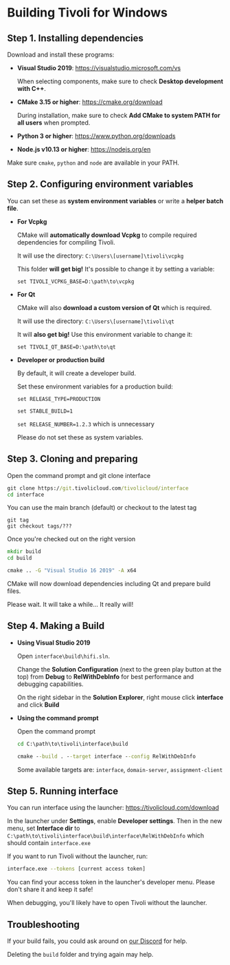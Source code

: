 # Building Tivoli for Windows

## Step 1. Installing dependencies

Download and install these programs:

-   **Visual Studio 2019**: https://visualstudio.microsoft.com/vs

    When selecting components, make sure to check **Desktop development with C++**.

-   **CMake 3.15 or higher**: https://cmake.org/download

    During installation, make sure to check **Add CMake to system PATH for all users** when prompted.

-   **Python 3 or higher**: https://www.python.org/downloads

-   **Node.js v10.13 or higher**: https://nodejs.org/en

Make sure `cmake`, `python` and `node` are available in your PATH.

## Step 2. Configuring environment variables

You can set these as **system environment variables** or write a **helper batch file**.

-   **For Vcpkg**

    CMake will **automatically download Vcpkg** to compile required dependencies for compiling Tivoli.

    It will use the directory: `C:\Users\[username]\tivoli\vcpkg`

    This folder **will get big!** It's possible to change it by setting a variable:

    `set TIVOLI_VCPKG_BASE=D:\path\to\vcpkg`

-   **For Qt**

    CMake will also **download a custom version of Qt** which is required.

    It will use the directory: `C:\Users\[username]\tivoli\qt`

    It will **also get big!** Use this environment variable to change it:

    `set TIVOLI_QT_BASE=D:\path\to\qt`

-   **Developer or production build**

    By default, it will create a developer build.

    Set these environment variables for a production build:

    `set RELEASE_TYPE=PRODUCTION`

    `set STABLE_BUILD=1`

    `set RELEASE_NUMBER=1.2.3` which is unnecessary

    Please do not set these as system variables.

## Step 3. Cloning and preparing

Open the command prompt and git clone interface

```cmd
git clone https://git.tivolicloud.com/tivolicloud/interface
cd interface
```

You can use the main branch (default) or checkout to the latest tag

```
git tag
git checkout tags/???
```

Once you're checked out on the right version

```cmd
mkdir build
cd build

cmake .. -G "Visual Studio 16 2019" -A x64
```

CMake will now download dependencies including Qt and prepare build files.

Please wait. It will take a while... It really will!

## Step 4. Making a Build

-   **Using Visual Studio 2019**

    Open `interface\build\hifi.sln`.

    Change the **Solution Configuration** (next to the green play button at the top) from **Debug** to **RelWithDebInfo** for best performance and debugging capabilities.

    On the right sidebar in the **Solution Explorer**, right mouse click **interface** and click **Build**

-   **Using the command prompt**

    Open the command prompt

    ```cmd
    cd C:\path\to\tivoli\interface\build

    cmake --build . --target interface --config RelWithDebInfo
    ```

    Some available targets are: `interface`, `domain-server`, `assignment-client`

## Step 5. Running interface

You can run interface using the launcher: https://tivolicloud.com/download

In the launcher under **Settings**, enable **Developer settings**. Then in the new menu, set **Interface dir** to `C:\path\to\tivoli\interface\build\interface\RelWithDebInfo` which should contain `interface.exe`

If you want to run Tivoli without the launcher, run:

```bash
interface.exe --tokens [current access token]
```

You can find your access token in the launcher's developer menu. Please don't share it and keep it safe!

When debugging, you'll likely have to open Tivoli without the launcher.

## Troubleshooting

If your build fails, you could ask around on [our Discord](https://tivolicloud.com/discord) for help.

Deleting the `build` folder and trying again may help.
